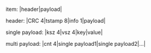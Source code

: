 item:
|header|payload|

header:
|CRC 4|tstamp 8|info 1|payload|

single payload:
|ksz 4|vsz 4|key|value|

multi payload:
|cnt 4|single payload1|single payload2|...|